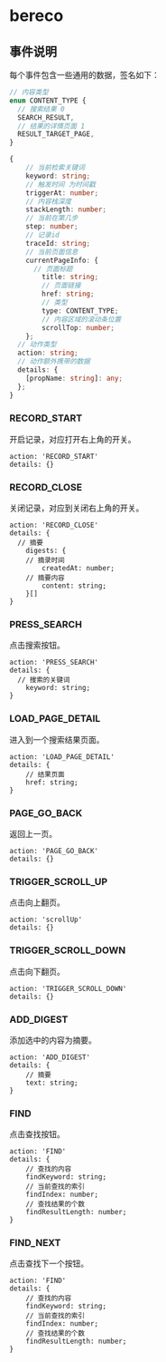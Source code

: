 # bereco

## 事件说明

每个事件包含一些通用的数据，签名如下：

```typescript
// 内容类型
enum CONTENT_TYPE {
  // 搜索结果 0 
  SEARCH_RESULT,
  // 结果的详情页面 1
  RESULT_TARGET_PAGE,
}

{
	// 当前检索关键词
	keyword: string;
	// 触发时间 为时间戳
	triggerAt: number;
	// 内容栈深度
	stackLength: number;
	// 当前在第几步
	step: number;
	// 记录id
	traceId: string;
	// 当前页面信息
	currentPageInfo: {
	  // 页面标题
		title: string;
		// 页面链接
		href: string;
		// 类型
		type: CONTENT_TYPE;
		// 内容区域的滚动条位置
		scrollTop: number;
	};
  // 动作类型
  action: string;
  // 动作额外携带的数据
  details: { 
  	[propName: string]: any;
  };
}
```



### RECORD_START

开启记录，对应打开右上角的开关。

```tsx
action: 'RECORD_START'
details: {}
```

### RECORD_CLOSE

关闭记录，对应到关闭右上角的开关。

```tsx
action: 'RECORD_CLOSE'
details: {
  // 摘要
	digests: {
    // 摘录时间
		createdAt: number;
    // 摘要内容
		content: string;
	}[]
}
```

### PRESS_SEARCH

点击搜索按钮。

```tsx
action: 'PRESS_SEARCH'
details: {
  // 搜索的关键词
	keyword: string;
}
```

### LOAD_PAGE_DETAIL

进入到一个搜索结果页面。

```tsx
action: 'LOAD_PAGE_DETAIL'
details: {
	// 结果页面
	href: string;
}
```

### PAGE_GO_BACK

返回上一页。

```tsx
action: 'PAGE_GO_BACK'
details: {}
```

### TRIGGER_SCROLL_UP

点击向上翻页。

```tsx
action: 'scrollUp'
details: {}
```

### TRIGGER_SCROLL_DOWN

点击向下翻页。

```tsx
action: 'TRIGGER_SCROLL_DOWN'
details: {}
```

### ADD_DIGEST

添加选中的内容为摘要。

```tsx
action: 'ADD_DIGEST'
details: {
	// 摘要
	text: string;
}
```

### FIND

点击查找按钮。

```tsx
action: 'FIND'
details: {
	// 查找的内容
	findKeyword: string;
	// 当前查找的索引
	findIndex: number;
	// 查找结果的个数
	findResultLength: number;
}
```

### FIND_NEXT

点击查找下一个按钮。

```tsx
action: 'FIND'
details: {
	// 查找的内容
	findKeyword: string;
	// 当前查找的索引
	findIndex: number;
	// 查找结果的个数
	findResultLength: number;
}
```

